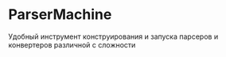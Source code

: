 # ParserMachine
Удобный инструмент конструирования и запуска парсеров и конвертеров различной с сложности
